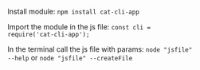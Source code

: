 Install module:
<code>npm install cat-cli-app</code>

Import the module in the js file:
<code>const cli = require('cat-cli-app');</code>

In the terminal call the js file with params:
<code>node "jsfile" --help</code>
or
<code>node "jsfile" --createFile</code>
